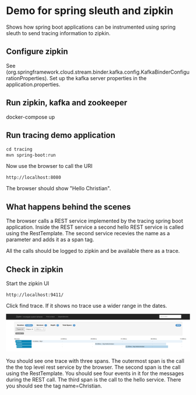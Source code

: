 # Demo for spring sleuth and zipkin

Shows how spring boot applications can be instrumented using spring sleuth to send tracing information to zipkin.

## Configure zipkin

See (org.springframework.cloud.stream.binder.kafka.config.KafkaBinderConfigurationProperties).
Set up the kafka server properties in the application.properties.

## Run zipkin, kafka and zookeeper

docker-compose up

## Run tracing demo application

    cd tracing
    mvn spring-boot:run
    
Now use the browser to call the URI

    http://localhost:8080

The browser should show "Hello Christian".

## What happens behind the scenes

The browser calls a REST service implemented by the tracing spring boot application.
Inside the REST service a second hello REST service is called using the RestTemplate.
The second service recevies the name as a parameter and adds it as a span tag.

All the calls should be logged to zipkin and be available there as a trace.

## Check in zipkin

Start the zipkin UI

    http://localhost:9411/
    
Click find trace. If it shows no trace use a wider range in the dates.

![Trace in zipkin](trace.png "Trace in zipkin")

You should see one trace with three spans.
The outermost span is the call the the top level rest service by the browser.
The second span is the call using the RestTemplate. You should see four events in it for the messages during the REST call.
The third span is the call to the hello service. There you should see the tag name=Christian.
